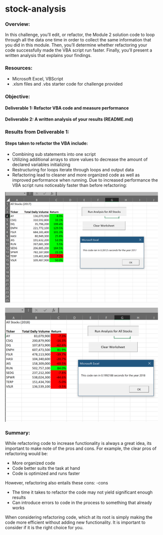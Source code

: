 # stock-analysis

### Overview: 
In this challenge, you’ll edit, or refactor, the Module 2 solution code to loop through all the data one time in order to collect the same information that you did in this module. Then, you’ll determine whether refactoring your code successfully made the VBA script run faster. Finally, you’ll present a written analysis that explains your findings.

### Resources: 
  - Microsoft Excel, VBScript
  - .xlsm files and .vbs starter code for challenge provided

### Objective:
#### Deliverable 1: Refactor VBA code and measure performance

#### Deliverable 2: A written analysis of your results (README.md)

### Results from Deliverable 1:
#### Steps taken to refactor the VBA include:

  - Combining sub statements into one script
  - Utilizing additional arrays to store values to decrease the amount of declared variables initializing
  - Restructuring for loops iterate through loops and output data
  - Refactoring lead to cleaner and more organized code as well as improved performance when running. Due to increased performance the VBA script runs noticeably faster than before refactoring:

  ![image](https://github.com/antxamp/stock-analysis/blob/main/Resources/VBA_Challenge_2017.PNG)

  ![image](https://github.com/antxamp/stock-analysis/blob/main/Resources/VBA_Challenge_2018.PNG)


### Summary: 
While refactoring code to increase functionality is always a great idea, its important to make note of the pros and cons.
For example, the clear pros of refactoring would be:

  - More organized code
  - Code better suits the task at hand
  - Code is optimized and runs faster

However, refactoring also entails these cons: -cons

  - The time it takes to refactor the code may not yield significant enough results
  - Can introduce errors to code in the process to something that already works
  
When considering refactoring code, which at its root is simply making the code more efficient without adding new functionality. It is important to consider if it is the right choice for you.



